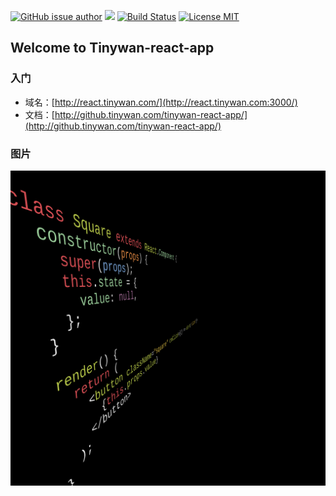 [![GitHub issue author](https://img.shields.io/github/issues/detail/u/badges/shields/979.svg?style=flat-square)](https://github.com/Tinywan/tinywan-react-app)
![](https://img.shields.io/badge/language-react-blue.svg)
[![Build Status](https://img.shields.io/travis/ReSwift/ReSwift/master.svg?style=flat-square)](https://travis-ci.org/ReSwift/ReSwift)
[![License MIT](https://img.shields.io/badge/license-MIT-blue.svg?style=flat-square)](https://github.com/Tinywan/tinywan-react-app/blob/master/LICENSE)
## Welcome to Tinywan-react-app
### 入门

+  域名：[http://react.tinywan.com/](http://react.tinywan.com:3000/)
+  文档：[http://github.tinywan.com/tinywan-react-app/](http://github.tinywan.com/tinywan-react-app/)
###  图片
![Image](./public/image/base.png)
